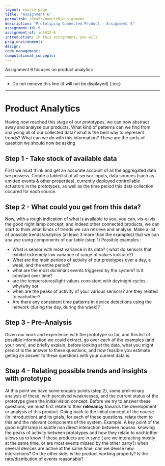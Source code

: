 ```yaml
---
layout: course-page
title: "Assignment 6"
permalink: /draft/module6/assignment
description: "Prototyping Connected Product - Assignment 6"
assignment-id: 6
assignment-of: id5415-6
introduction: In this assignment, you will
prog_environment: 
design: 
code_management: 
computational_concepts: 
---
```



Assignment 6 focuses on product analytics


---

* Do not remove this line (it will not be displayed)
{:toc}

---

# Product Analytics 

Having now reached this stage of our prototypes, we can now abstract away and analyse our products. 
What kind of patterns can we find from analysing all of our collected data? what is the best way to represent trends? 
What can we do with this information?
These are the sorts of question we should now be asking. 

## Step 1 - Take stock of available data 

First we must think and get an accurate account of all the aggregated data we possess. Create a table/list of all sensor inputs, data sources (such as emitted events & other properties), currently deployed controllable actuators in the prototypes, as well as the time period this data collection occured for each source.  

## Step 2 - What could you get from this data?
Now, with a rough indication of what is available to you, you can, vis-a-vis the good night lamp concept,
and indeed other connected products, we can start to think what kinds of trends we can retrieve and analyse. 
Make a list of possible trends/analytics (at least 3 more than the examples) that we can analyse using components of our table (step 1)
Possible examples :  
* What is sensor with most variance in its data? ( what do sensors that exhibit extremely low variance of range of values indicate?)
* What are the main periods of activity of our prototypes over a day, a week, and the entire period?
* what are the most dominant events triggered by the system? Is it constant over time?
* are the temperatures/light values consistent with day/night cycles - why/why not
* when are the peaks of activity of your various sensors? are they related to eachother?
* Are there any consistent  time patterns in device detections using the network (during the day, during the week)?

## Step 3 - Pre-Analysis
Given our work and experience with the prototype so far, and this list of possible information we could extract, go over each of the examples
(and your own), and briefly explain, before looking at the data, what you might predict is the answer to these questions, and how feasible
you estimate geting an answer to these questions with your current data is. 

## Step 4 - Relating possible trends and insights with prototype
At this point we have some enquiry points (step 2), some preliminary analysis of these, with perceived weaknesses, and the current status of the prototype given the initial vision concept. Before we try to answer these questions, we must first relate to their **relevancy** towards the development or analysis of this product. Going back to the initial concept of the course (in introduction) and its goals,  for each of these questions, relate them to this and the relevant components of the system. 
Example: 
A key point of the good night lamp is subtle non direct interaction between houses. knowing the peaks of activity between prototypes and how they relate to eachtother allows us to know if these products are in sync ( are we interacting mostly at the same time, or are most events missed by the other party?)  when several devices are active at the same time,  can we devise new interactions? 
On the other side, is the product working properly? Is the rate/distribution of events reasonable? 
